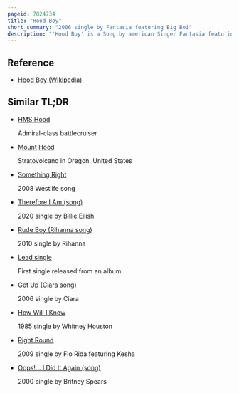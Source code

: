```yaml
---
pageid: 7824734
title: "Hood Boy"
short_summary: "2006 single by Fantasia featuring Big Boi"
description: "'Hood Boy' is a Song by american Singer Fantasia featuring American Rapper Big Boi, from her second and eponymous Studio Album. It was released on november 14 2006 as the Album's lead single by J Records. Hood Boy was written by Anthony Mcintyre and antwan Patton and produced by Austin and the canadian Production Team Tone Mason. It samples the Introduction of the Supremes' 1967 single, 'the Happening'. An uptempo R & B and Hip Hop Song, 'Hood Boy' explores Fantasia's Appreciation for Thugs."
---
```


## Reference

- [Hood Boy (Wikipedia)](https://en.wikipedia.org/?curid=7824734)

## Similar TL;DR

- [HMS Hood](/tldr/en/hms-hood)

  Admiral-class battlecruiser

- [Mount Hood](/tldr/en/mount-hood)

  Stratovolcano in Oregon, United States

- [Something Right](/tldr/en/something-right)

  2008 Westlife song

- [Therefore I Am (song)](/tldr/en/therefore-i-am-song)

  2020 single by Billie Eilish

- [Rude Boy (Rihanna song)](/tldr/en/rude-boy-rihanna-song)

  2010 single by Rihanna

- [Lead single](/tldr/en/lead-single)

  First single released from an album

- [Get Up (Ciara song)](/tldr/en/get-up-ciara-song)

  2006 single by Ciara

- [How Will I Know](/tldr/en/how-will-i-know)

  1985 single by Whitney Houston

- [Right Round](/tldr/en/right-round)

  2009 single by Flo Rida featuring Kesha

- [Oops!... I Did It Again (song)](/tldr/en/oops-i-did-it-again-song)

  2000 single by Britney Spears
